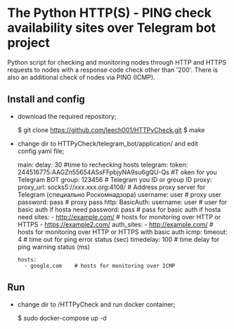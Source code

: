 # The Python HTTP(S) - PING check availability sites over Telegram bot project

Python script for checking and monitoring nodes through HTTP and HTTPS requests to nodes with a response code check other than '200'. There is also an additional check of nodes via PING (ICMP).

## Install and config
- download the required repository;


    $ git clone https://github.com/leech001/HTTPyCheck.git
    $ make


- change dir to HTTPyCheck/telegram_bot/application/ and edit config.yaml file;


    main:
        delay: 30   #time to rechecking hosts
    telegram:
      token: 244516775:AAGZп55654ASsFFpbjyNA9su6gQU-Qs  #T oken for you Telegram BOT
      group: 123456     # Telegram you ID or group ID 
      proxy:
        proxy_url: socks5://xxx.xxx.org:4108/   # Address proxy server for Telegram (специально Роскомнадзора)
        username: user  # proxy user
        password: pass  # proxy pass
    http:
      BasicAuth:
        username: user  # user for basic auth if hosta need
        password: pass  # pass for basic auth if hosta need
      sites:
        - http://example.com/   # hosts for monitoring over HTTP or HTTPS
        - https://example2.com/
      auth_sites:
        - http://example.com/   # hosts for monitoring over HTTP or HTTPS with basic auth
    icmp:
      timeout: 4        # time out for ping error status (sec)
      timedelay: 100    # time delay for ping warning status (ms) 
    
      hosts:
        - google.com    # hosts for monitoring over ICMP


## Run
- change dir to /HTTPyCheck and run docker container;


    $ sudo docker-compose up -d
